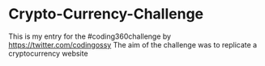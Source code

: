 # Crypto-Currency-Challenge

This is my entry for the #coding360challenge by https://twitter.com/codingossy The aim of the challenge was to replicate a cryptocurrency website
